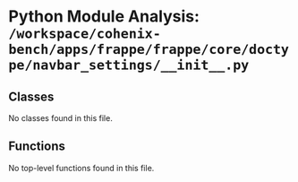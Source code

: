 # Python Module Analysis: `/workspace/cohenix-bench/apps/frappe/frappe/core/doctype/navbar_settings/__init__.py`

## Classes

No classes found in this file.


## Functions

No top-level functions found in this file.
